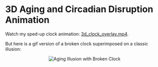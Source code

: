# 3D Aging and Circadian Disruption Animation
Watch my sped-up clock animation: [3d_clock_overlay.mp4](https://github.com/adams-charleen/clock_animation/raw/main/3d_clock_overlay.mp4).

But here is a gif version of a broken clock superimposed on a classic illusion:



<p align="center">
<img src="3d_clock_overlay.gif" alt="Aging Illusion with Broken Clock">
</p>


